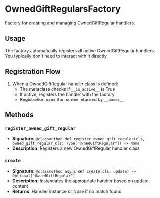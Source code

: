 # OwnedGiftRegularsFactory

Factory for creating and managing OwnedGiftRegular handlers.

## Usage

The factory automatically registers all active OwnedGiftRegular handlers. 
You typically don't need to interact with it directly.

## Registration Flow

1. When a OwnedGiftRegular handler class is defined:
   - The metaclass checks if `__is_active__` is True
   - If active, registers the handler with the factory
   - Registration uses the names returned by `__names__`

## Methods

### `register_owned_gift_regular`
- **Signature**: `@classmethod def register_owned_gift_regular(cls, owned_gift_regular_cls: Type["OwnedGiftRegular"]) -> None`
- **Description**: Registers a new OwnedGiftRegular handler class

### `create`
- **Signature**: `@classmethod async def create(cls, update) -> Optional["OwnedGiftRegular"]`
- **Description**: Instantiates the appropriate handler based on update content
- **Returns**: Handler instance or None if no match found
